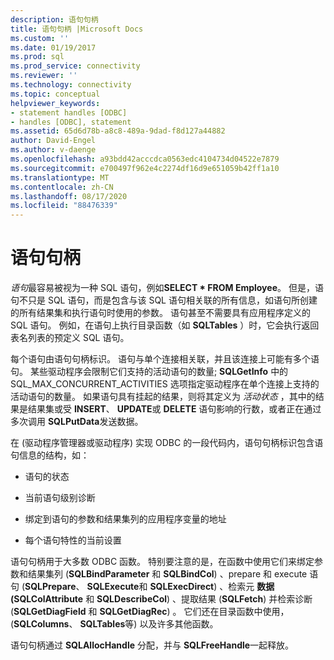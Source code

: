 ```yaml
---
description: 语句句柄
title: 语句句柄 |Microsoft Docs
ms.custom: ''
ms.date: 01/19/2017
ms.prod: sql
ms.prod_service: connectivity
ms.reviewer: ''
ms.technology: connectivity
ms.topic: conceptual
helpviewer_keywords:
- statement handles [ODBC]
- handles [ODBC], statement
ms.assetid: 65d6d78b-a8c8-489a-9dad-f8d127a44882
author: David-Engel
ms.author: v-daenge
ms.openlocfilehash: a93bdd42acccdca0563edc4104734d04522e7879
ms.sourcegitcommit: e700497f962e4c2274df16d9e651059b42ff1a10
ms.translationtype: MT
ms.contentlocale: zh-CN
ms.lasthandoff: 08/17/2020
ms.locfileid: "88476339"
---
```

# <a name="statement-handles"></a>语句句柄
*语句*最容易被视为一种 SQL 语句，例如**SELECT \* FROM Employee**。 但是，语句不只是 SQL 语句，而是包含与该 SQL 语句相关联的所有信息，如语句所创建的所有结果集和执行语句时使用的参数。 语句甚至不需要具有应用程序定义的 SQL 语句。 例如，在语句上执行目录函数（如 **SQLTables** ）时，它会执行返回表名列表的预定义 SQL 语句。  
  
 每个语句由语句句柄标识。 语句与单个连接相关联，并且该连接上可能有多个语句。 某些驱动程序会限制它们支持的活动语句的数量; **SQLGetInfo** 中的 SQL_MAX_CONCURRENT_ACTIVITIES 选项指定驱动程序在单个连接上支持的活动语句的数量。 如果语句具有挂起的结果，则将其定义为 *活动状态* ，其中的结果是结果集或受 **INSERT**、 **UPDATE**或 **DELETE** 语句影响的行数，或者正在通过多次调用 **SQLPutData**发送数据。  
  
 在 (驱动程序管理器或驱动程序) 实现 ODBC 的一段代码内，语句句柄标识包含语句信息的结构，如：  
  
-   语句的状态  
  
-   当前语句级别诊断  
  
-   绑定到语句的参数和结果集列的应用程序变量的地址  
  
-   每个语句特性的当前设置  
  
 语句句柄用于大多数 ODBC 函数。 特别要注意的是，在函数中使用它们来绑定参数和结果集列 (**SQLBindParameter** 和 **SQLBindCol**) 、prepare 和 execute 语句 (**SQLPrepare**、 **SQLExecute**和 **SQLExecDirect**) 、检索元 **数据 (SQLColAttribute** 和 **SQLDescribeCol**) 、提取结果 (**SQLFetch**) 并检索诊断 (**SQLGetDiagField** 和 **SQLGetDiagRec**) 。 它们还在目录函数中使用， (**SQLColumns**、 **SQLTables**等) 以及许多其他函数。  
  
 语句句柄通过 **SQLAllocHandle** 分配，并与 **SQLFreeHandle**一起释放。
